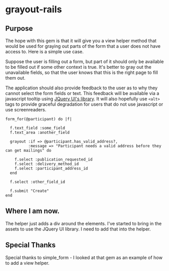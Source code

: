# grayout-rails

## Purpose

The hope with this gem is that it will give you a view helper method that would be used for
graying out parts of the form that a user does not have access to.  Here is a simple
use case.

Suppose the user is filling out a form, but part of it should only be available to
be filled out if some other context is true.  It's better to gray out the unavailable
fields, so that the user knows that this is the right page to fill them out.

The application should also provide feedback to the user as to why they cannot select
the form fields or text.  This feedback will be available via a javascript tooltip using
[JQuery UI's library](http://jqueryui.com/tooltip/).  It will also hopefully use `<alt>` 
tags to provide graceful degradation for users that do not use javascript or use 
screenreaders.

    form_for(@participant) do |f|
      
      f.text_field :some_field
      f.text_area :another_field
    
      grayout :if => @participant.has_valid_address?,
              :message => "Participant needs a valid address before they can get mailings" do
    
        f.select :publication_requested_id
        f.select :delivery_method_id
        f.select :participant_address_id
      end
    
      f.select :other_field_id
    
      f.submit "Create"
    end

## Where I am now.

The helper just adds a div around the elements.  I've started to bring in the assets to
use the JQuery UI library.  I need to add that into the helper.


## Special Thanks

Special thanks to simple_form - I looked at that gem as an example
of how to add a view helper.
